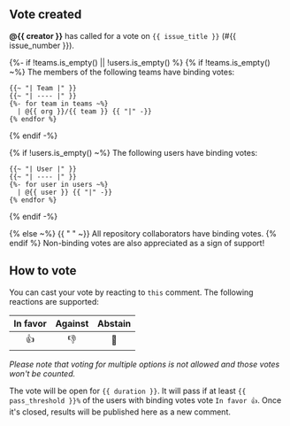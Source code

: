## Vote created

**@{{ creator }}** has called for a vote on `{{ issue_title }}` (#{{ issue_number }}).

{%- if !teams.is_empty() || !users.is_empty() %}
  {% if !teams.is_empty() ~%}
    The members of the following teams have binding votes:

    {{~ "| Team |" }}
    {{~ "| ---- |" }}
    {%- for team in teams ~%}
      | @{{ org }}/{{ team }} {{ "|" -}}
    {% endfor %}
  {% endif -%}

  {% if !users.is_empty() ~%}
    The following users have binding votes:

    {{~ "| User |" }}
    {{~ "| ---- |" }}
    {%- for user in users ~%}
      | @{{ user }} {{ "|" -}}
    {% endfor %}
  {% endif -%}

{% else ~%}
  {{ " " ~}}
  All repository collaborators have binding votes.
{% endif %}
Non-binding votes are also appreciated as a sign of support!

## How to vote

You can cast your vote by reacting to `this` comment. The following reactions are supported:

| In favor | Against | Abstain |
| :------: | :-----: | :-----: |
|    👍     |    👎    |    👀    |

*Please note that voting for multiple options is not allowed and those votes won't be counted.*

The vote will be open for `{{ duration }}`. It will pass if at least `{{ pass_threshold }}%` of the users with binding votes vote `In favor 👍`. Once it's closed, results will be published here as a new comment.
